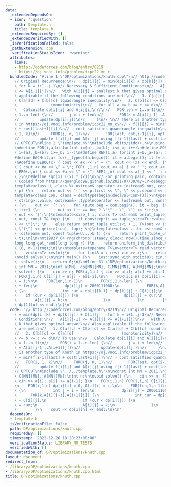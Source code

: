```yaml
---
data:
  _extendedDependsOn:
  - icon: ':question:'
    path: template.h
    title: template.h
  _extendedRequiredBy: []
  _extendedVerifiedWith: []
  _isVerificationFailed: false
  _pathExtension: cpp
  _verificationStatusIcon: ':warning:'
  attributes:
    links:
    - http://codeforces.com/blog/entry/8219
    - https://oj.vnoi.info/problem/icpc22_mn_c
  bundledCode: "#line 1 \"DP/optimizations/knuth.cpp\"\n// http://codeforces.com/blog/entry/8219\n\
    // Original Recurrence:\n//   dp[i][j] = min(dp[i][k] + dp[k][j]) + C[i][j]  \
    \ for k = i+1..j-1\n// Necessary & Sufficient Conditions:\n//   A[i][j-1] <= A[i][j]\
    \ <= A[i+1][j]\n//   with A[i][j] = smallest k that gives optimal answer\n// Also\
    \ applicable if the following conditions are met:\n//   1. C[a][c] + C[b][d] <=\
    \ C[a][d] + C[b][c] (quadrangle inequality)\n//   2. C[b][c] <= C[a][d]      \
    \               (monotonicity)\n//   for all a <= b <= c <= d\n// To use:\n//\
    \   Calculate dp[i][i] and A[i][i]\n//\n//   FOR(len = 1..n-1)\n//     FOR(i =\
    \ 1..n-len) {\n//       j = i + len\n//       FOR(k = A[i][j-1]..A[i+1][j])\n\
    //         update(dp[i][j])\n//     }\n// \n// There is another type of Knuth\
    \ in https://oj.vnoi.info/problem/icpc22_mn_c\n// - f[i][j] = min(f[i-1][last]\
    \ + cost[last+1][j])\n// - cost satisfies quandrangle inequality\n//   FOR(i,\
    \ 1, k)\n//     FORD(j, n, 1)\n//       FOR(last, opt[i-1][j], opt[i][j+1])\n\
    //         update f[i][j] and A[i][j] using f[i-1][last] + cost[last+1][j]\n\n\
    // OPTCUT\n#line 1 \"template.h\"\n#include <bits/stdc++.h>\nusing namespace std;\n\
    \n#define FOR(i,a,b) for(int i=(a),_b=(b); i<=_b; i++)\n#define FORD(i,a,b) for(int\
    \ i=(a),_b=(b); i>=_b; i--)\n#define REP(i,a) for(int i=0,_a=(a); i<_a; i++)\n\
    #define EACH(it,a) for(__typeof(a.begin()) it = a.begin(); it != a.end(); ++it)\n\
    \n#define DEBUG(x) { cout << #x << \" = \"; cout << (x) << endl; }\n#define PR(a,n)\
    \ { cout << #a << \" = \"; FOR(_,1,n) cout << a[_] << ' '; cout << endl; }\n#define\
    \ PR0(a,n) { cout << #a << \" = \"; REP(_,n) cout << a[_] << ' '; cout << endl;\
    \ }\n\n#define sqr(x) ((x) * (x))\n\n// For printing pair, container, etc.\n//\
    \ Copied from https://quangloc99.github.io/2021/07/30/my-CP-debugging-template.html\n\
    template<class U, class V> ostream& operator << (ostream& out, const pair<U, V>&\
    \ p) {\n    return out << '(' << p.first << \", \" << p.second << ')';\n}\n\n\
    template<class Con, class = decltype(begin(declval<Con>()))>\ntypename enable_if<!is_same<Con,\
    \ string>::value, ostream&>::type\noperator << (ostream& out, const Con& con)\
    \ {\n    out << '{';\n    for (auto beg = con.begin(), it = beg; it != con.end();\
    \ it++) {\n        out << (it == beg ? \"\" : \", \") << *it;\n    }\n    return\
    \ out << '}';\n}\ntemplate<size_t i, class T> ostream& print_tuple_utils(ostream&\
    \ out, const T& tup) {\n    if constexpr(i == tuple_size<T>::value) return out\
    \ << \")\"; \n    else return print_tuple_utils<i + 1, T>(out << (i ? \", \" :\
    \ \"(\") << get<i>(tup), tup); \n}\ntemplate<class ...U> ostream& operator <<\
    \ (ostream& out, const tuple<U...>& t) {\n    return print_tuple_utils<0, tuple<U...>>(out,\
    \ t);\n}\n\nmt19937_64 rng(chrono::steady_clock::now().time_since_epoch().count());\n\
    long long get_rand(long long r) {\n    return uniform_int_distribution<long long>\
    \ (0, r-1)(rng);\n}\n\ntemplate<typename T>\nvector<T> read_vector(int n) {\n\
    \    vector<T> res(n);\n    for (int& x : res) cin >> x;\n    return res;\n}\n\
    \nvoid solve();\n\nint main() {\n    ios::sync_with_stdio(0); cin.tie(0);\n  \
    \  solve();\n    return 0;\n}\n#line 31 \"DP/optimizations/knuth.cpp\"\n\nconst\
    \ int MN = 2011;\nint a[MN], dp[MN][MN], C[MN][MN], A[MN][MN];\nint n;\n\nvoid\
    \ solve() {\n    cin >> n; FOR(i,1,n) { cin >> a[i]; a[i] += a[i-1]; }\n    FOR(i,1,n)\
    \ FOR(j,i,n) C[i][j] = a[j] - a[i-1];\n\n    FOR(i,1,n) dp[i][i] = 0, A[i][i]\
    \ = i;\n\n    FOR(len,1,n-1)\n        FOR(i,1,n-len) {\n            int j = i\
    \ + len;\n            dp[i][j] = 2000111000;\n            FOR(k,A[i][j-1],A[i+1][j])\
    \ {\n                int cur = dp[i][k-1] + dp[k][j] + C[i][j];\n            \
    \    if (cur < dp[i][j]) {\n                    dp[i][j] = cur;\n            \
    \        A[i][j] = k;\n                }\n            }\n        }\n    cout <<\
    \ dp[1][n] << endl;\n}\n"
  code: "// http://codeforces.com/blog/entry/8219\n// Original Recurrence:\n//   dp[i][j]\
    \ = min(dp[i][k] + dp[k][j]) + C[i][j]   for k = i+1..j-1\n// Necessary & Sufficient\
    \ Conditions:\n//   A[i][j-1] <= A[i][j] <= A[i+1][j]\n//   with A[i][j] = smallest\
    \ k that gives optimal answer\n// Also applicable if the following conditions\
    \ are met:\n//   1. C[a][c] + C[b][d] <= C[a][d] + C[b][c] (quadrangle inequality)\n\
    //   2. C[b][c] <= C[a][d]                     (monotonicity)\n//   for all a\
    \ <= b <= c <= d\n// To use:\n//   Calculate dp[i][i] and A[i][i]\n//\n//   FOR(len\
    \ = 1..n-1)\n//     FOR(i = 1..n-len) {\n//       j = i + len\n//       FOR(k\
    \ = A[i][j-1]..A[i+1][j])\n//         update(dp[i][j])\n//     }\n// \n// There\
    \ is another type of Knuth in https://oj.vnoi.info/problem/icpc22_mn_c\n// - f[i][j]\
    \ = min(f[i-1][last] + cost[last+1][j])\n// - cost satisfies quandrangle inequality\n\
    //   FOR(i, 1, k)\n//     FORD(j, n, 1)\n//       FOR(last, opt[i-1][j], opt[i][j+1])\n\
    //         update f[i][j] and A[i][j] using f[i-1][last] + cost[last+1][j]\n\n\
    // OPTCUT\n#include \"../../template.h\"\n\nconst int MN = 2011;\nint a[MN], dp[MN][MN],\
    \ C[MN][MN], A[MN][MN];\nint n;\n\nvoid solve() {\n    cin >> n; FOR(i,1,n) {\
    \ cin >> a[i]; a[i] += a[i-1]; }\n    FOR(i,1,n) FOR(j,i,n) C[i][j] = a[j] - a[i-1];\n\
    \n    FOR(i,1,n) dp[i][i] = 0, A[i][i] = i;\n\n    FOR(len,1,n-1)\n        FOR(i,1,n-len)\
    \ {\n            int j = i + len;\n            dp[i][j] = 2000111000;\n      \
    \      FOR(k,A[i][j-1],A[i+1][j]) {\n                int cur = dp[i][k-1] + dp[k][j]\
    \ + C[i][j];\n                if (cur < dp[i][j]) {\n                    dp[i][j]\
    \ = cur;\n                    A[i][j] = k;\n                }\n            }\n\
    \        }\n    cout << dp[1][n] << endl;\n}\n"
  dependsOn:
  - template.h
  isVerificationFile: false
  path: DP/optimizations/knuth.cpp
  requiredBy: []
  timestamp: '2022-12-26 18:28:23+08:00'
  verificationStatus: LIBRARY_NO_TESTS
  verifiedWith: []
documentation_of: DP/optimizations/knuth.cpp
layout: document
redirect_from:
- /library/DP/optimizations/knuth.cpp
- /library/DP/optimizations/knuth.cpp.html
title: DP/optimizations/knuth.cpp
---
```

